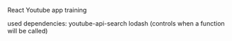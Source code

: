 React Youtube app training

used dependencies:
youtube-api-search
lodash (controls when a function will be called)  



